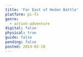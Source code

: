 ```yaml
---
title: 'Far East of Heden Battle'
platform: pc-fx
genre:
  - action-adventure
digital: false
physical: true
guide: false
pending: false
posted: 2014-02-10
---
```


